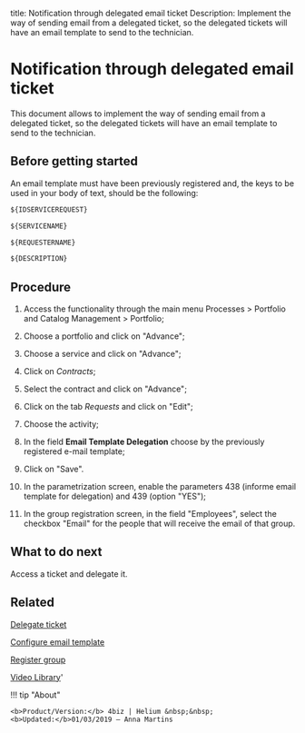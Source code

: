 title: Notification through delegated email ticket
Description: Implement the way of sending email from a delegated ticket, so the delegated tickets will have an email template to send to the technician. 
# Notification through delegated email ticket

This document allows to implement the way of sending email from a delegated ticket, 
so the delegated tickets will have an email template to send to the technician.

Before getting started
--------------------------

An email template must have been previously registered and, the keys to be used
in your body of text, should be the following:

```html
${IDSERVICEREQUEST}

${SERVICENAME}

${REQUESTERNAME}

${DESCRIPTION}
```

Procedure
-------------

1.  Access the functionality through the main menu Processes \> Portfolio and
    Catalog Management \> Portfolio;

2.  Choose a portfolio and click on "Advance";

3.  Choose a service and click on "Advance";

4.  Click on *Contracts*;

5.  Select the contract and click on "Advance";

6.  Click on the tab *Requests* and click on "Edit";

7.  Choose the activity;

8.  In the field **Email Template Delegation** choose by the previously
    registered e-mail template;

9.  Click on "Save".

10.  In the parametrization screen, enable the parameters 438 (informe email
    template for delegation) and 439 (option "YES");
    
11.  In the group registration screen, in the field "Employees", select the checkbox
    "Email" for the people that will receive the email of that group.
    

What to do next
---------------

Access a ticket and delegate it.

Related
-------

[Delegate ticket](/en-us/4biz-helium/processes/tickets/use/delegate-ticket.html)

[Configure email template](/en-us/4biz-helium/platform-administration/email-settings/email-templates-configure-email-template.html)

[Register group](/en-us/4biz-helium/initial-settings/access-settings/user/register-groups.html)

<i class='fa fa-youtube-play  fa-2x' style='color:#97ce17;vertical-align: middle;'> </i> [Video Library](https://www.youtube.com/playlist?list=PLB5qK2uzf2RNemh0QXhtOXntvZ6G6o2B_)'

!!! tip "About"

    <b>Product/Version:</b> 4biz | Helium &nbsp;&nbsp;
    <b>Updated:</b>01/03/2019 – Anna Martins
